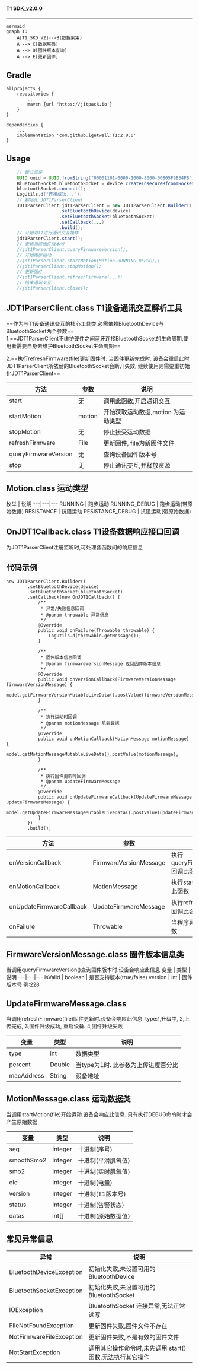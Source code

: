 #### T1 SDK_v2.0.0 
--------
```
mermaid
graph TD
    A[T1_SKD_V2]-->B(数据采集)
    A --> C[数据解码]
    A --> D[固件版本查询]
    A --> E[更新固件]
```

Gradle
------
```
allprojects {
    repositories {
        ...
        maven {url 'https://jitpack.io'}
    }
}

dependencies {
    ...
    implementation 'com.github.igetwell:T1:2.0.0'
}
```
Usage
-----
``` Java
    // 建立蓝牙
    UUID uuid = UUID.fromString("00001101-0000-1000-8000-00805F9B34FB");
    BluetoothSocket bluetoothSocket = device.createInsecureRfcommSocketToServiceRecord(uuid);
    bluetoothSocket.connect();
    LogUtils.d("连接成功...");
    // 初始化 JDT1ParserClient 
    JDT1ParserClient jdt1ParserClient = new JDT1ParserClient.Builder()
                    .setBluetoothDevice(device)
                    .setBluetoothSocket(bluetoothSocket)
                    .setCallback(...)
                    .build();
    // 开始对T1进行通讯交互操作
    jdt1ParserClient.start();
    // 查询当前固件版本号
    //jdt1ParserClient.queryFirmwareVersion();
    // 开始跑步运动
    //jdt1ParserClient.startMotion(Motion.RUNNING_DEBUG);; 
    //jdt1ParserClient.stopMotion();
    // 更新固件
    //jdt1ParserClient.refreshFirmware(...);
    // 结束通讯交互
    //jdt1ParserClient.close();
```

JDT1ParserClient.class  T1设备通讯交互解析工具
-----------
==作为与T1设备通讯交互的核心工具类,必需依赖BluetoothDevice与BluetoothSocket两个参数==  
1.==JDT1ParserClient不维护硬件之间蓝牙连接BluetoothSocket的生命周期,使用者需要自身去维护BluetoothSocket生命周期==

2.==执行refreshFirmware(file)更新固件时. 当固件更新完成时. 设备会重启此时JDT1ParserClient所依耐的BluetoothSocket会断开失效, 继续使用则需要重初始化JDT1ParserClient==

方法 | 参数 | 说明
---|---|---
start | 无 | 调用此函数,开启通讯交互
startMotion | motion | 开始获取运动数据,motion 为运动类型
stopMotion | 无 | 停止接受运动数据
refreshFirmware | File | 更新固件, file为新固件文件
queryFirmwareVersion | 无| 查询设备固件版本号
stop | 无| 停止通讯交互,并释放资源


Motion.class 运动类型
-----------
枚举 | 说明
---|---|---
RUNNING | 跑步运动 
RUNNING_DEBUG | 跑步运动(带原始数据)
RESISTANCE | 抗阻运动
RESISTANCE_DEBUG | 抗阻运动(带原始数据)


OnJDT1Callback.class T1设备数据响应接口回调
-----------
为JDT1ParserClient注册监听时,可处理各函数间的响应信息

代码示例
-----
```
new JDT1ParserClient.Builder()
        .setBluetoothDevice(device)
        .setBluetoothSocket(bluetoothSocket)
        .setCallback(new OnJDT1Callback() {
            /**
             * 异常/失败信息回调
             * @param throwable 异常信息
             */
            @Override
            public void onFailure(Throwable throwable) {
                LogUtils.d(throwable.getMessage());
            }
    
            /**
             * 固件版本信息回调
             * @param firmwareVersionMessage 返回固件版本信息
             */
            @Override
            public void onVersionCallback(FirmwareVersionMessage firmwareVersionMessage) {
                model.getFirmwareVersionMutableLiveData().postValue(firmwareVersionMessage);
            }
    
            /**
             * 执行运动时回调
             * @param motionMessage 肌氧数据
             */
            @Override
            public void onMotionCallback(MotionMessage motionMessage) {
                model.getMotionMessageMutableLiveData().postValue(motionMessage);
            }
    
            /**
             * 执行固件更新时回调
             * @param updateFirmwareMessage
             */
            @Override
            public void onUpdateFirmwareCallback(UpdateFirmwareMessage updateFirmwareMessage) {
                model.getUpdateFirmwareMessageMutableLiveData().postValue(updateFirmwareMessage);
            }
        })
        .build();
```
方法 | 参数 | 说明
---|---|---
onVersionCallback | FirmwareVersionMessage | 执行queryFirmwareVersion回调此函数
onMotionCallback | MotionMessage | 执行startMotion()回调此函数
onUpdateFirmwareCallback | UpdateFirmwareMessage| 执行refreshFirmware回调此函数
onFailure | Throwable | 当程序异常时调用此函数

FirmwareVersionMessage.class 固件版本信息类
-----------
当调用queryFirmwareVersion()查询固件版本时.设备会响应此信息
变量 | 类型 | 说明
---|---|---
isValid | boolean | 是否支持版本(true/false)
version | int | 固件版本号 例:228

UpdateFirmwareMessage.class 
-----------
当调用refreshFirmware(file)固件更新时.设备会响应此信息.
type:1,升级中, 2,上传完成, 3,固件升级成功, 重启设备. 4,固件升级失败

变量 | 类型 | 说明
---|---|---
type | int | 数据类型
percent | Double | 当type为1时. 此参数为上传进度百分比
macAddress | String | 设备地址

MotionMessage.class 运动数据类
-----------
当调用startMotion(file)开始运动.设备会响应此信息.
只有执行DEBUG命令时才会产生原始数据

变量 | 类型 | 说明
---|---|---
seq | Integer | 十进制(序号)
smoothSmo2 | Integer | 十进制(平滑肌氧值)
smo2 | Integer | 十进制(实时肌氧值)
ele | Integer | 十进制(电量)
version | Integer | 十进制(T1版本号)
status | Integer | 十进制(告警状态)
datas | int[] | 十进制(原始数据值) 

常见异常信息
-----------
异常 | 说明
---|---
BluetoothDeviceException | 初始化失败,未设置可用的BluetoothDevice
BluetoothSocketException | 初始化失败,未设置可用的BluetoothSocket
IOException | BluetoothSocket 连接异常,无法正常读写
FileNotFoundException | 更新固件失败,固件文件不存在
NotFirmwareFileException | 更新固件失败,不是有效的固件文件
NotStartException | 调用其它操作命令时,未先调用 start() 函数,无法执行其它操作




